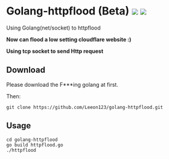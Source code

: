 # Golang-httpflood (Beta) ![](https://img.shields.io/badge/Version-0.4-brightgreen.svg) ![](https://img.shields.io/badge/license-MIT-blue.svg)
Using Golang(net/socket) to httpflood

**Now can flood a low setting cloudflare website :)**

**Using tcp socket to send Http request**

## Download
Please download the F***ing golang at first.

Then:

    git clone https://github.com/Leeon123/golang-httpflood.git

## Usage

    cd golang-httpflood
    go build httpflood.go
    ./httpflood 
